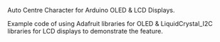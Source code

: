 Auto Centre Character for Arduino OLED & LCD Displays.

Example code of using Adafruit libraries for OLED & LiquidCrystal_I2C libraries for LCD displays to demonstrate the feature.
